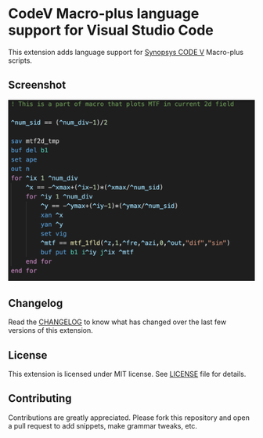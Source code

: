 # CodeV Macro-plus language support for Visual Studio Code

This extension adds language support for [Synopsys CODE V](http://optics.synopsys.com/codev/) Macro-plus scripts.

## Screenshot
![syntax](images/syntax.png)

## Changelog
Read the [CHANGELOG](CHANGELOG.md) to know what has changed over the last few versions of this extension.

## License
This extension is licensed under MIT license. See [LICENSE](LICENSE) file for details.

## Contributing
Contributions are greatly appreciated. Please fork this repository and open a pull request to add snippets, make grammar tweaks, etc.
